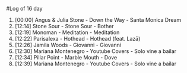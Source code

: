 #Log of 16 day

1. [00:00] Angus & Julia Stone - Down the Way - Santa Monica Dream
1. [12:14] Stone Sour - Stone Sour - Bother
1. [12:19] Monoman - Meditation - Meditation
1. [12:22] Parisalexa - Hothead - Hothead (feat. Lazā)
1. [12:26] Jamila Woods - Giovanni - Giovanni
1. [12:30] Mariana Montenegro - Youtube Covers - Solo vine a bailar
1. [12:34] Pillar Point - Marble Mouth - Dove
1. [12:39] Mariana Montenegro - Youtube Covers - Solo vine a bailar
